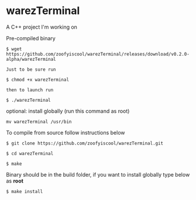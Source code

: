 # warezTerminal
A C++ project I'm working on

Pre-compiled binary

```
$ wget https://github.com/zoofyiscool/warezTerminal/releases/download/v0.2.0-alpha/warezTerminal

Just to be sure run

$ chmod +x warezTerminal

then to launch run

$ ./warezTerminal
```

optional: install globally (run this command as root)
```
mv warezTerminal /usr/bin
```

To compile from source follow instructions below
```
$ git clone https://github.com/zoofyiscool/warezTerminal.git

$ cd warezTerminal

$ make
```
Binary should be in the build folder, if you want to install globally type below as **root**
```
$ make install
```
